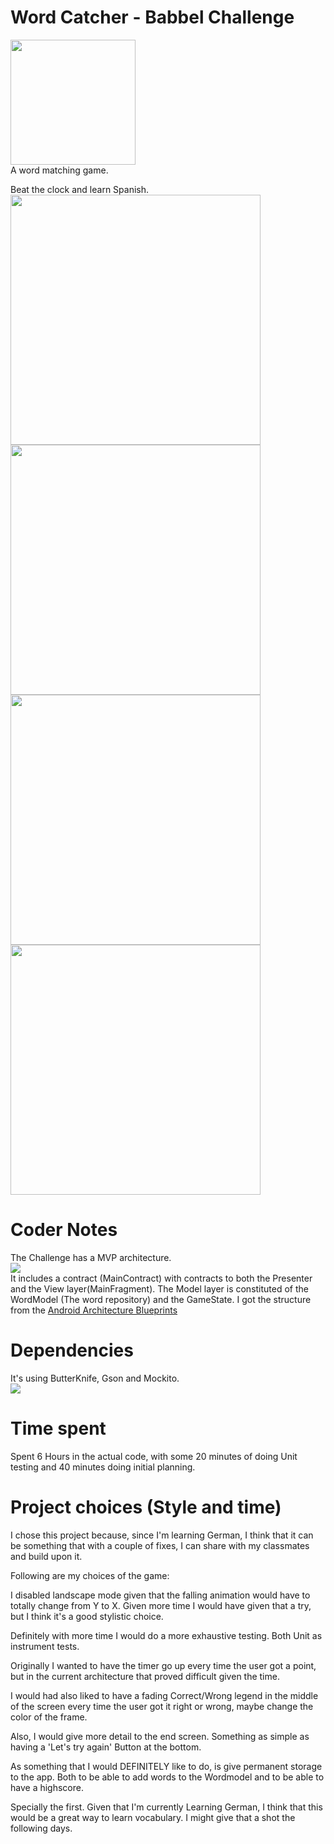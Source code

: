 # Word Catcher - Babbel Challenge

<img src="/screenshots/cover" height="200px"/> <br>
A word matching game.

Beat the clock and learn Spanish. <br>
<img src="/screenshots/1.jpg" height="400px"/> <img src="/screenshots/2.jpg" height="400px"/><img src="/screenshots/3.jpg" height="400px"/><img src="/screenshots/4.jpg" height="400px"/>
<br>


# Coder Notes
The Challenge has a MVP architecture.<br>
<img src="/screenshots/architecture.jpg"/>
<br>
It includes a contract (MainContract) with contracts to both the Presenter and the View layer(MainFragment). The Model layer is constituted of the WordModel (The word repository) and the GameState.
I got the structure from the [Android Architecture Blueprints](https://github.com/googlesamples/android-architecture/tree/todo-mvp) <br>


# Dependencies
It's using ButterKnife, Gson and Mockito.<br>
<img src="/screenshots/dependencies.jpg"/>
<br>


# Time spent
Spent 6 Hours in the actual code, with some 20 minutes of doing Unit testing and 40 minutes doing initial planning.


# Project choices (Style and time)
I chose this project because, since I'm learning German, I think that it can be something that with a couple of fixes, I can share with my classmates and build upon it.

Following are my choices of the game:

I disabled landscape mode given that the falling animation would have to totally change from Y to X. Given more time I would have given that a try, but I think it's a good stylistic choice.

Definitely with more time I would do a more exhaustive testing. Both Unit as instrument tests.

Originally I wanted to have the timer go up every time the user got a point, but in the current architecture that proved difficult given the time.

I would had also liked to have a fading Correct/Wrong legend in the middle of the screen every time the user got it right or wrong, maybe change the color of the frame.

Also, I would give more detail to the end screen. Something as simple as having a 'Let's try again' Button at the bottom.

As something that I would DEFINITELY like to do, is give permanent storage to the app. Both to be able to add words to the Wordmodel and to be able to have a highscore.

Specially the first. Given that I'm currently Learning German, I think that this would be a great way to learn vocabulary. I might give that a shot the following days.